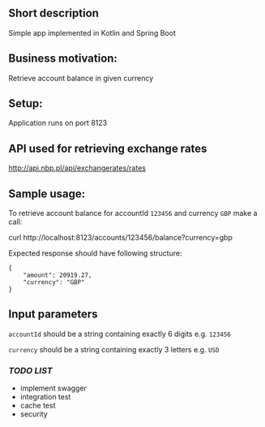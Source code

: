 ## Short description
Simple app implemented in Kotlin and Spring Boot

## Business motivation: 
Retrieve account balance in given currency

## Setup: 
Application runs on port 8123

## API used for retrieving exchange rates
http://api.nbp.pl/api/exchangerates/rates

## Sample usage: 
To retrieve account balance for accountId `123456` and currency `GBP` make a call: 

curl http://localhost:8123/accounts/123456/balance?currency=gbp

Expected response should have following structure: 
```
{
    "amount": 20919.27,
    "currency": "GBP"
}
```

## Input parameters

`accountId` should be a string containing exactly 6 digits e.g. `123456`

`currency` should be a string containing exactly 3 letters e.g. `USD`

### *TODO LIST*

- implement swagger
- integration test
- cache test
- security 
